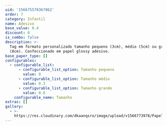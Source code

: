 ```yaml
---
uid: '156675570367062'
order: 7
category: Infantil
name: Adesivo
base_value: 0.4
discount: 0
is_combo: false
description: >-
  Tag em formato personalizado tamanho pequeno (3cm), médio (5cm) ou grande
  (8cm). Confeccionado em papel glossy adesivo.
base_paper_type: []
configurables:
  - configurable_list:
      - configurable_list_option: Tamanho pequeno
        value: 0
      - configurable_list_option: Tamanho médio
        value: 0.3
      - configurable_list_option: Tamanho grande
        value: 0.6
    configurable_name: Tamanho
extras: []
gallery:
  - >-
    https://res.cloudinary.com/dkaanqsro/image/upload/v1566773978/Papelaria%20infantil/Adesivo_alcxas.jpg
---
```


